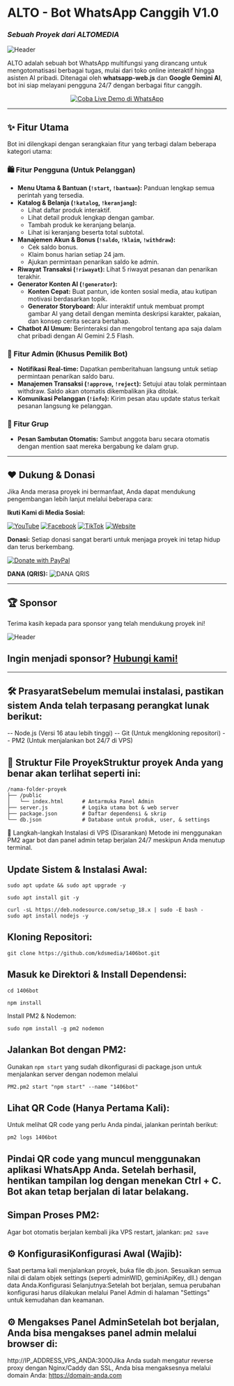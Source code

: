 # ALTO - Bot WhatsApp Canggih V1.0
### _Sebuah Proyek dari ALTOMEDIA_

![Header](https://blogger.googleusercontent.com/img/b/R29vZ2xl/AVvXsEgjH6ugvQY59wpkduNt1I5okR9uMHWahNn7yVfHaaU2-V4MjPgDnE2CRT-Dp0Omgwd83M60sL5fWvsOx7VLHzRdfOPObLzIZZaZJJxqI1IVcugWSlOaWVXrlByyBSBQZFrAEzyLyc90NbZpnEmiQpTNwU6gnvTj9wK-qfsqURUfOdYwcLRLP-jRZoSilVQ/s1024/ALTOMEDIA-6-8-2025.png) <!-- Ganti dengan URL gambar header Anda -->

ALTO adalah sebuah bot WhatsApp multifungsi yang dirancang untuk mengotomatisasi berbagai tugas, mulai dari toko online interaktif hingga asisten AI pribadi. Ditenagai oleh **whatsapp-web.js** dan **Google Gemini AI**, bot ini siap melayani pengguna 24/7 dengan berbagai fitur canggih.

<p align="center">
  <a href="https://wa.me/6283872543697?text=!start" target="_blank">
    <img src="https://img.shields.io/badge/Coba%20Live%20Demo-%2325D366.svg?style=for-the-badge&logo=WhatsApp&logoColor=white" alt="Coba Live Demo di WhatsApp"/>
  </a>
</p>
<p align="center">
  
</p>


---

## ✨ Fitur Utama

Bot ini dilengkapi dengan serangkaian fitur yang terbagi dalam beberapa kategori utama:

### 🛍️ Fitur Pengguna (Untuk Pelanggan)
* **Menu Utama & Bantuan (`!start`, `!bantuan`):** Panduan lengkap semua perintah yang tersedia.
* **Katalog & Belanja (`!katalog`, `!keranjang`):**
    * Lihat daftar produk interaktif.
    * Lihat detail produk lengkap dengan gambar.
    * Tambah produk ke keranjang belanja.
    * Lihat isi keranjang beserta total subtotal.
* **Manajemen Akun & Bonus (`!saldo`, `!klaim`, `!withdraw`):**
    * Cek saldo bonus.
    * Klaim bonus harian setiap 24 jam.
    * Ajukan permintaan penarikan saldo ke admin.
* **Riwayat Transaksi (`!riwayat`):** Lihat 5 riwayat pesanan dan penarikan terakhir.
* **Generator Konten AI (`!generator`):**
    * **Konten Cepat:** Buat pantun, ide konten sosial media, atau kutipan motivasi berdasarkan topik.
    * **Generator Storyboard:** Alur interaktif untuk membuat prompt gambar AI yang detail dengan meminta deskripsi karakter, pakaian, dan konsep cerita secara bertahap.
* **Chatbot AI Umum:** Berinteraksi dan mengobrol tentang apa saja dalam chat pribadi dengan AI Gemini 2.5 Flash.

### 👑 Fitur Admin (Khusus Pemilik Bot)
* **Notifikasi Real-time:** Dapatkan pemberitahuan langsung untuk setiap permintaan penarikan saldo baru.
* **Manajemen Transaksi (`!approve`, `!reject`):** Setujui atau tolak permintaan withdraw. Saldo akan otomatis dikembalikan jika ditolak.
* **Komunikasi Pelanggan (`!info`):** Kirim pesan atau update status terkait pesanan langsung ke pelanggan.

### 👥 Fitur Grup
* **Pesan Sambutan Otomatis:** Sambut anggota baru secara otomatis dengan mention saat mereka bergabung ke dalam grup.

---

## ❤️ Dukung & Donasi

Jika Anda merasa proyek ini bermanfaat, Anda dapat mendukung pengembangan lebih lanjut melalui beberapa cara:

**Ikuti Kami di Media Sosial:**
<p align="left">
  <a href="https://youtube.com/@sidhanie06" target="_blank"><img src="https://img.shields.io/badge/YouTube-%23FF0000.svg?style=for-the-badge&logo=YouTube&logoColor=white" alt="YouTube"/></a>
  <a href="https://facebook.com/sidhanie06" target="_blank"><img src="https://img.shields.io/badge/Facebook-%231877F2.svg?style=for-the-badge&logo=Facebook&logoColor=white" alt="Facebook"/></a>
  <a href="https://tiktok.com/@sidhanie" target="_blank"><img src="https://img.shields.io/badge/TikTok-%23000000.svg?style=for-the-badge&logo=tiktok&logoColor=white" alt="TikTok"/></a>
  <a href="https://sidhanie.my.id" target="_blank"><img src="https://img.shields.io/badge/Website-000000?style=for-the-badge&logo=world&logoColor=white" alt="Website"/></a>
</p>

**Donasi:**
Setiap donasi sangat berarti untuk menjaga proyek ini tetap hidup dan terus berkembang.

<a href="https://paypal.me/sidhanie" target="_blank">
  <img src="https://www.paypalobjects.com/en_US/i/btn/btn_donateCC_LG.gif" alt="Donate with PayPal" />
</a>

**DANA (QRIS):**
![DANA QRIS](https://blogger.googleusercontent.com/img/b/R29vZ2xl/AVvXsEgHwO_-Mp4mmE5tIQgvrs8ZzsUiKwMWROUa8XAMFdKpYGzqxAXR9ciCYRZ9LBt-i1ukxzhTVQw_mcKbCm5jzFe6vySjmowjplpTMJBwV5HVfETSH6WwqlWHY2BEn_rMJn4jXXRX5ylMRwDGPssCFolj5akwy1Ny-Y3_JHFQZK3Jdf4HzaFwuBRXqwcDVhI/s407/qris.jpg) <!-- Ganti dengan URL gambar QRIS DANA Anda -->

---

## 🏆 Sponsor

Terima kasih kepada para sponsor yang telah mendukung proyek ini!

![Header](https://blogger.googleusercontent.com/img/b/R29vZ2xl/AVvXsEgjH6ugvQY59wpkduNt1I5okR9uMHWahNn7yVfHaaU2-V4MjPgDnE2CRT-Dp0Omgwd83M60sL5fWvsOx7VLHzRdfOPObLzIZZaZJJxqI1IVcugWSlOaWVXrlByyBSBQZFrAEzyLyc90NbZpnEmiQpTNwU6gnvTj9wK-qfsqURUfOdYwcLRLP-jRZoSilVQ/s1024/ALTOMEDIA-6-8-2025.png) <!-- Ganti dengan URL gambar header Anda -->

## Ingin menjadi sponsor? [Hubungi kami!](mailto:altomediaindonesia@gmail.com)

---

## 🛠️ PrasyaratSebelum memulai instalasi, pastikan sistem Anda telah terpasang perangkat lunak berikut:
-- Node.js (Versi 16 atau lebih tinggi)
-- Git (Untuk mengkloning repositori)
-- PM2 (Untuk menjalankan bot 24/7 di VPS)

## 📂 Struktur File ProyekStruktur proyek Anda yang benar akan terlihat seperti ini:
```
/nama-folder-proyek
├── /public
│   └── index.html      # Antarmuka Panel Admin
├── server.js           # Logika utama bot & web server
├── package.json        # Daftar dependensi & skrip
└── db.json             # Database untuk produk, user, & settings
```


🚀 Langkah-langkah Instalasi di VPS (Disarankan)
Metode ini menggunakan PM2 agar bot dan panel admin tetap berjalan 24/7 meskipun Anda menutup terminal.

## Update Sistem & Instalasi Awal:

```
sudo apt update && sudo apt upgrade -y
```
```
sudo apt install git -y
```
```
curl -sL https://deb.nodesource.com/setup_18.x | sudo -E bash -
sudo apt install nodejs -y
```

## Kloning Repositori:
```
git clone https://github.com/kdsmedia/1406bot.git
```

## Masuk ke Direktori & Install Dependensi:
```
cd 1406bot
```
```
npm install
```

Install PM2 & Nodemon:
```
sudo npm install -g pm2 nodemon
```
## Jalankan Bot dengan PM2:
Gunakan ```npm start``` yang sudah dikonfigurasi di package.json untuk menjalankan server dengan nodemon melalui 
```
PM2.pm2 start "npm start" --name "1406bot"
```

## Lihat QR Code (Hanya Pertama Kali):
Untuk melihat QR code yang perlu Anda pindai, jalankan perintah berikut:
```
pm2 logs 1406bot
```

## Pindai QR code yang muncul menggunakan aplikasi WhatsApp Anda. Setelah berhasil, hentikan tampilan log dengan menekan Ctrl + C. Bot akan tetap berjalan di latar belakang.
## Simpan Proses PM2:
Agar bot otomatis berjalan kembali jika VPS restart, jalankan: 
```pm2 save```

## ⚙️ KonfigurasiKonfigurasi Awal (Wajib):
Saat pertama kali menjalankan proyek, buka file db.json.
Sesuaikan semua nilai di dalam objek settings (seperti adminWID, geminiApiKey, dll.) dengan data Anda.Konfigurasi Selanjutnya:Setelah bot berjalan, semua perubahan konfigurasi harus dilakukan melalui Panel Admin di halaman "Settings" untuk kemudahan dan keamanan.

## ⚙️ Mengakses Panel AdminSetelah bot berjalan, Anda bisa mengakses panel admin melalui browser di:
http://IP_ADDRESS_VPS_ANDA:3000Jika Anda sudah mengatur reverse proxy dengan Nginx/Caddy dan SSL, Anda bisa mengaksesnya melalui domain Anda:
https://domain-anda.com
